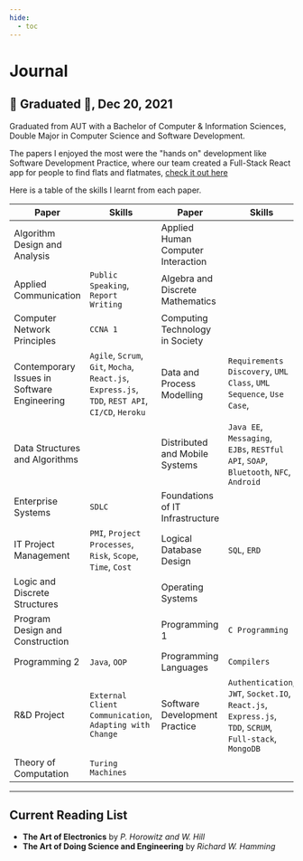 ```yaml
---
hide:
  - toc
---
```

# Journal

## 📌 Graduated 🎉, Dec 20, 2021

Graduated from AUT with a Bachelor of Computer & Information Sciences, Double Major in Computer Science and Software Development. 

The papers I enjoyed the most were the "hands on" development like Software Development Practice, where our team created a Full-Stack React app for people to find flats and flatmates, [check it out here](https://github.com/SDP-Flinder/flinder)

Here is a table of the skills I learnt from each paper.

| Paper | Skills | Paper | Skills |
| --- | --- | --- | --- | 
| Algorithm Design and Analysis |  | Applied Human Computer Interaction | | 
| Applied Communication | `Public Speaking`, `Report Writing` | Algebra and Discrete Mathematics |  | 
| Computer Network Principles | `CCNA 1` | Computing Technology in Society |  |
| Contemporary Issues in Software Engineering  | `Agile`, `Scrum`, `Git`, `Mocha`, `React.js`, `Express.js`, `TDD`, `REST API`, `CI/CD`, `Heroku` | Data and Process Modelling | `Requirements Discovery`, `UML Class`, `UML Sequence`, `Use Case`, |
| Data Structures and Algorithms |  | Distributed and Mobile Systems | `Java EE`, `Messaging`, `EJBs`, `RESTful API`, `SOAP`, `Bluetooth`, `NFC`, `Android` |
| Enterprise Systems | `SDLC` | Foundations of IT Infrastructure |  |
| IT Project Management | `PMI`, `Project Processes`, `Risk`, `Scope`, `Time`, `Cost` | Logical Database Design | `SQL`, `ERD` | 
| Logic and Discrete Structures |  | Operating Systems |  | 
| Program Design and Construction |  | Programming 1 | `C Programming` |  |
| Programming 2 | `Java`, `OOP` | Programming Languages | `Compilers` |
| R&D Project | `External Client Communication`, `Adapting with Change` | Software Development Practice | `Authentication`, `JWT`, `Socket.IO`, `React.js`, `Express.js`, `TDD`, `SCRUM`, `Full-stack`, `MongoDB` | 
| Theory of Computation | `Turing Machines`| 

---

## Current Reading List

- **The Art of Electronics** by *P. Horowitz and W. Hill*
- **The Art of Doing Science and Engineering** by *Richard W. Hamming*